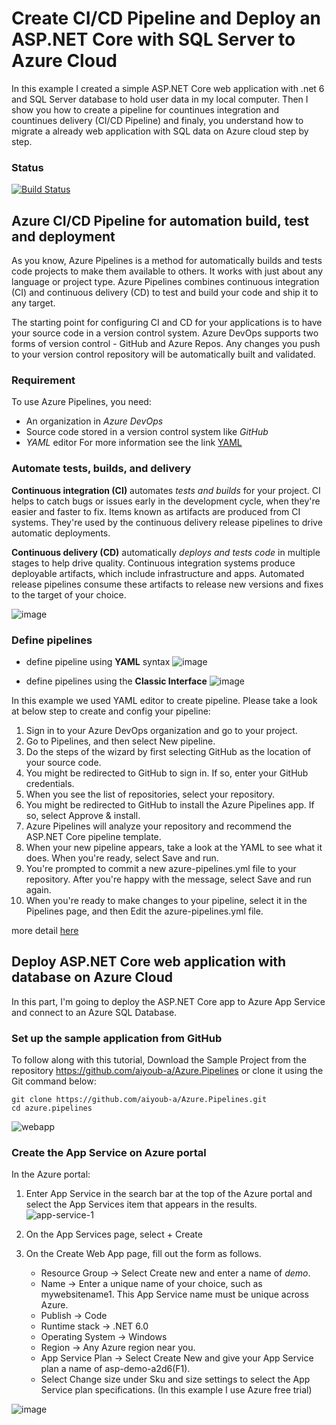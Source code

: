 # Create CI/CD Pipeline and Deploy an ASP.NET Core with SQL Server to Azure Cloud
In this example I created a simple ASP.NET Core web application with .net 6 and SQL Server database to hold user data in my local computer. Then I show you how to create a pipeline for countinues integration and countinues delivery (CI/CD Pipeline) and finaly, you understand how to migrate a already web application with SQL data on Azure cloud step by step.

### Status
[![Build Status](https://dev.azure.com/Aiyoub/AzurePipelines/_apis/build/status/aiyoub-a.Azure.Pipelines?branchName=Feature-A-documentation)](https://dev.azure.com/Aiyoub/AzurePipelines/_build/latest?definitionId=4&branchName=Feature-A-documentation)

## Azure CI/CD Pipeline for automation build, test and deployment
As you know, Azure Pipelines is a method for automatically builds and tests code projects to make them available to others. It works with just about any language or project type. Azure Pipelines combines continuous integration (CI) and continuous delivery (CD) to test and build your code and ship it to any target. 

The starting point for configuring CI and CD for your applications is to have your source code in a version control system. Azure DevOps supports two forms of version control - GitHub and Azure Repos. Any changes you push to your version control repository will be automatically built and validated.


### Requirement
To use Azure Pipelines, you need:
- An organization in _Azure DevOps_
- Source code stored in a version control system like _GitHub_
- _YAML_ editor
 For more information see the link [YAML](https://docs.microsoft.com/en-us/azure/devops/pipelines/get-started/yaml-pipeline-editor?view=azure-devops)

### Automate tests, builds, and delivery
**Continuous integration (CI)** automates _tests and builds_ for your project. CI helps to catch bugs or issues early in the development cycle, when they're easier and faster to fix. Items known as artifacts are produced from CI systems. They're used by the continuous delivery release pipelines to drive automatic deployments.

**Continuous delivery (CD)** automatically _deploys and tests code_ in multiple stages to help drive quality. Continuous integration systems produce deployable artifacts, which include infrastructure and apps. Automated release pipelines consume these artifacts to release new versions and fixes to the target of your choice.

![image](https://user-images.githubusercontent.com/102185699/161806519-bb43d643-97b4-4d3b-9ce3-e77b9aab9fa7.png)

### Define pipelines
* define pipeline using **YAML** syntax
  ![image](https://user-images.githubusercontent.com/102185699/161807622-f2892849-26f8-4aa8-9b18-8e07494a0d1a.png)

* define pipelines using the **Classic Interface**
  ![image](https://user-images.githubusercontent.com/102185699/161807683-1fc64e4c-ff34-4a26-9166-a2b374fa6698.png)

In this example we used YAML editor to create pipeline. Please take a look at below step to create and config your pipeline:
 1. Sign in to your Azure DevOps organization and go to your project.
 2. Go to Pipelines, and then select New pipeline.
 3. Do the steps of the wizard by first selecting GitHub as the location of your source code.
 4. You might be redirected to GitHub to sign in. If so, enter your GitHub credentials.
 5. When you see the list of repositories, select your repository.
 6. You might be redirected to GitHub to install the Azure Pipelines app. If so, select Approve & install.
 7. Azure Pipelines will analyze your repository and recommend the ASP.NET Core pipeline template.
 8. When your new pipeline appears, take a look at the YAML to see what it does. When you're ready, select Save and run.
 9. You're prompted to commit a new azure-pipelines.yml file to your repository. After you're happy with the message, select Save and run again.
 10. When you're ready to make changes to your pipeline, select it in the Pipelines page, and then Edit the azure-pipelines.yml file.
   
more detail [here](https://docs.microsoft.com/en-us/azure/devops/pipelines/create-first-pipeline?view=azure-devops&tabs=net%2Ctfs-2018-2%2Cbrowser)


## Deploy ASP.NET Core web application with database on Azure Cloud
In this part, I'm going to deploy the ASP.NET Core app to Azure App Service and connect to an Azure SQL Database.

### Set up the sample application from GitHub
To follow along with this tutorial, Download the Sample Project from the repository https://github.com/aiyoub-a/Azure.Pipelines or clone it using the Git command below:
```
git clone https://github.com/aiyoub-a/Azure.Pipelines.git
cd azure.pipelines
```
 ![webapp](https://user-images.githubusercontent.com/102185699/161817431-b6f8ce2c-7bb4-4aa2-8112-fee2f600a317.PNG)

### Create the App Service on Azure portal
In the Azure portal:
 1. Enter App Service in the search bar at the top of the Azure portal and select the App Services item that appears in the results.
   ![app-service-1](https://user-images.githubusercontent.com/102185699/161819526-0cae630d-45c0-48c2-a2d6-8f875c3cf81e.png)
 2. On the App Services page, select + Create
      
 3. On the Create Web App page, fill out the form as follows.
    - Resource Group → Select Create new and enter a name of _demo_.
    - Name → Enter a unique name of your choice, such as mywebsitename1. This App Service name must be unique across Azure.
    - Publish → Code
    - Runtime stack → .NET 6.0
    - Operating System → Windows
    - Region → Any Azure region near you.
    - App Service Plan → Select Create New and give your App Service plan a name of asp-demo-a2d6(F1).
    - Select Change size under Sku and size settings to select the App Service plan specifications. (In this example I use Azure free trial)
   
![image](https://user-images.githubusercontent.com/102185699/161824447-586d5ce6-33da-4711-9a5a-9a779e39e300.png)
